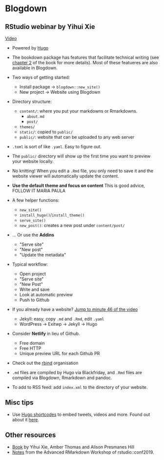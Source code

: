 # Blogdown

## RStudio webinar by Yihui Xie

[Video](https://www.youtube.com/watch?v=CjTLN-FXiFA)

- Powered by [Hugo](https://gohugo.io/)

 - The bookdown package has features that facilitate technical writing (see [chapter 2](https://bookdown.org/yihui/bookdown/) of the book for more details). Most of these featueres are also available in Blogdown.

 - Two ways of getting started:
     - Install package -> `blogdown::new_site()`
     - New project -> Website using Blogdown

- Directory structure:
    - `content/`: where you put your markdowns or Rmarkdowns.
        - `about.md`
        - `post/`
    - `themes/`
    - `static/`: copied to `public/`
    - `public/`: website that can be uploaded to any web server

- `.toml` is sort of like `.yaml`. Easy to figure out.

- The `public/` directory will show up the first time you want to preview your website locally.

- No knitting! When you edit a `.Rmd` file, you only need to save it and the website viewer will automatically update the content.

- __Use the default theme and focus on content__ This is good advice, FOLLOW IT MARIA PAULA

- A few helper functions:
    - `new_site()`
    - `install_hugo()`/`install_theme()`
    - `serve_site()`
    - `new_post()`: creates a new post under `content/post/`

- ... Or use the __Addins__
	- "Serve site"
    - "New post"
    - "Update the metadata"

- Typical workflow:
	- Open project
	- "Serve site"
	- "New Post"
	- Write and save
	- Look at automatic preview
	- Push to Github

- If you already have a website? [Jump to minute 46 of the video](https://youtu.be/CjTLN-FXiFA?t=46m19s)
	- Jekyll: easy, copy `.md` and `.Rmd`, edit `.yaml`
	- WordPress -> Exitwp -> Jekyll -> Hugo

- Consider __Netlify__ in lieu of Github.
	- Free domain
	- Free HTTP
	- Unique preview URL for each Github PR

- Check out the [rbind](https://github.com/rbind) organisation

- `.md` files are compiled by Hugo via Blackfriday, and `.Rmd` files are compiled via Blogdown, Rmarkdown and pandoc.

- To add to RSS feed: add `index.xml` to the directory of your website.

## Misc tips

- Use [Hugo shortcodes](https://gohugo.io/content-management/shortcodes/) to embed tweets, videos and more. Found out about it [here](http://estebanmoro.org/post/2019-02-01-setting-up-your-blog-with-rstudio-and-blogdown/).

## Other resources

- [Book](https://bookdown.org/yihui/blogdown/) by Yihui Xie, Amber Thomas and Alison Presmanes Hill
- [Notes](rstudioconf2019.md#blogdown) from the Advanced RMarkdown Workshop of rstudio::conf2019.
